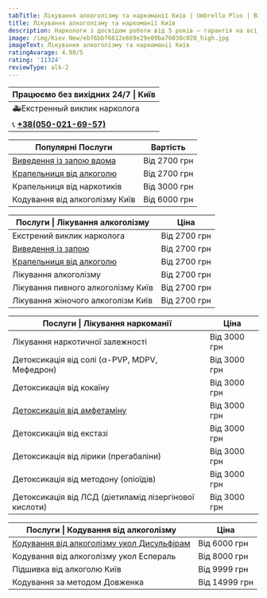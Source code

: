 ```yaml
---
tabTitle: Лікування алкоголізму та наркоманії Київ | Umbrella Plus | Від 2700 грн
title: Лікування алкоголізму та наркоманії Київ
description: Наркологи з досвідом роботи від 5 років – гарантія на всі послуги!
image: /img/Kiev New/ebf6bbf6812e669e29e09ba76038c020_high.jpg
imageText: Лікування алкоголізму та наркоманії Київ
ratingAvarage: 4.98/5
rating: '11324'
reviewType: alk-2
---
```


| Працюємо без вихідних 24/7 \| Київ          |
| ------------------------------------------- |
| 🚑Екстренный виклик нарколога               |
| 📞 **[+38(050-021-69-57)](tel:0500216957)** |

| Популярні Послуги                                             | Вартість     |
| ------------------------------------------------------------- | ------------ |
| [Виведення із запою вдома](Vivod-iz-zapoia-na-domy-kiev-ua)   | Від 2700 грн |
| [Крапельниця від алкоголю](Kapelnica_ot_alkogola_na_dom_kiev) | Від 2700 грн |
| Крапельниця від наркотиків                                    | Від 3000 грн |
| Кодування від алкоголізму Київ                                | Від 6000 грн |

| Послуги \| Лікування алкоголізму                       | Ціна         |
| ------------------------------------------------------ | ------------ |
| Екстрений виклик нарколога                             | Від 2700 грн |
| [Виведення із запою](Vivod-iz-zapoia-kiev-ua)          | Від 2700 грн |
| [Крапельниця від алкоголю](Kapelnica_ot_alkogola_kiev) | Від 2700 грн |
| Лікування алкоголізму                                  | Від 2700 грн |
| Лікування пивного алкоголізму Київ                     | Від 2700 грн |
| Лікування жіночого алкоголізм Київ                     | Від 2700 грн |

| Послуги \| Лікування наркоманії                            | Ціна         |
| ---------------------------------------------------------- | ------------ |
| Лікування наркотичної залежності                           | Від 3000 грн |
| Детоксикація від солі (α-PVP, MDPV, Мефедрон)              | Від 3000 грн |
| Детоксикація від кокаїну                                   | Від 3000 грн |
| [Детоксикація від амфетаміну](detox-ot-amfetamina-kiev-ua) | Від 3000 грн |
| Детоксикація від екстазі                                   | Від 3000 грн |
| Детоксикація від лірики (прегабаліни)                      | Від 3000 грн |
| Детоксикація від методону (опіоїдів)                       | Від 3000 грн |
| Детоксикація від ЛСД (діетиламід лізергінової кислоти)     | Від 3000 грн |

| Послуги \| Кодування від алкоголізму                                                    | Ціна          |
| --------------------------------------------------------------------------------------- | ------------- |
| [Кодування від алкоголізму укол Дисульфірам](kodirovka-ot-alkogolia-disulfiram-kiev-ua) | Від 6000 грн  |
| Кодування від алкоголізму укол Еспераль                                                 | Від 8000 грн  |
| Підшивка від алкоголю Київ                                                              | Від 9999 грн  |
| Кодування за методом Довженка                                                           | Від 14999 грн |
